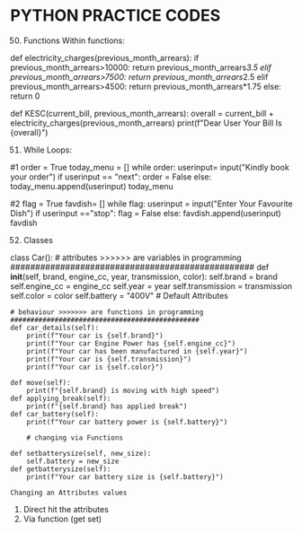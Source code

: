 # PYTHON PRACTICE CODES

50. Functions Within functions:

def electricity_charges(previous_month_arrears):
    if previous_month_arrears>10000:
        return previous_month_arrears*3.5
    elif previous_month_arrears>7500:
        return previous_month_arrears*2.5
    elif previous_month_arrears>4500:
        return previous_month_arrears*1.75
    else:
        return 0
    
def KESC(current_bill, previous_month_arrears):
    overall = current_bill + electricity_charges(previous_month_arrears)
    print(f"Dear User Your Bill Is {overall}")
    
 51. While Loops:
 
 #1 
order = True
today_menu = []
while order:
    userinput= input("Kindly book your order")
    if userinput == "next":
        order = False
    else:
        today_menu.append(userinput)
today_menu

#2
flag = True
favdish= []
while flag:
    userinput = input("Enter Your Favourite Dish")
    if userinput =="stop":
        flag = False
    else:
        favdish.append(userinput)
favdish

52. Classes

class Car():
    # attributes >>>>>> are variables in programming
    #################################################
    def __init__(self, brand, engine_cc, year, transmission, color):
        self.brand = brand
        self.engine_cc = engine_cc 
        self.year = year
        self.transmission = transmission
        self.color = color
        self.battery = "400V" # Default Attributes
        
    # behaviour >>>>>>> are functions in programming
    ###############################################
    def car_details(self):
        print(f"Your car is {self.brand}")
        print(f"Your car Engine Power has {self.engine_cc}")
        print(f"Your car has been manufactured in {self.year}")
        print(f"Your car is {self.transmission}")
        print(f"Your car is {self.color}")
        
    def move(self):
        print(f"{self.brand} is moving with high speed")
    def applying_break(self):
        print(f"{self.brand} has applied break")
    def car_battery(self):
        print(f"Your car battery power is {self.battery}")
        
        # changing via Functions
        
    def setbatterysize(self, new_size):
        self.battery = new_size
    def getbatterysize(self):
        print(f"Your car battery size is {self.battery}")
        
    Changing an Attributes values
1) Direct hit the attributes
2) Via function (get set)
    

